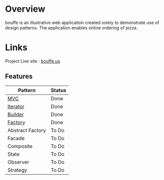﻿# Overview

bouffe is an illustrative web application created solely to demonstrate use of design patterns.
The application enables online ordering of pizza. 
# Links

Project Live site : [bouffe.us](https://bouffe.us)


## Features
|Pattern  |Status  |
|--|--|
|  [MVC](MVC.md) |Done  |
|  [Iterator](Iterator.md)| Done  |
|  [Builder](Builder.md)| Done  |
|  [Factory](Factory.md) | Done  |
|  Abstract Factory| To Do  |
|  Facade |To Do  |
|  Composite| To Do  |
|  State| To Do  |
|  Observer | To Do  |
|  Strategy| To Do  |